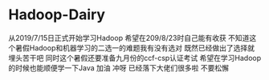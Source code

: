 # Hadoop-Dairy
从2019/7/15日正式开始学习Hadoop
希望在209/8/23时自己能有收获
不知道这个暑假Hadoop和机器学习的二选一的难题我有没有选对
既然已经做出了选择就埋头苦干吧
同时这个暑假还要准备九月份的ccf-csp认证考试
希望在学习Hadoop的时候也能顺便学一下Java
加油 冲呀 已经落下大佬们很多啦 不要松懈 
